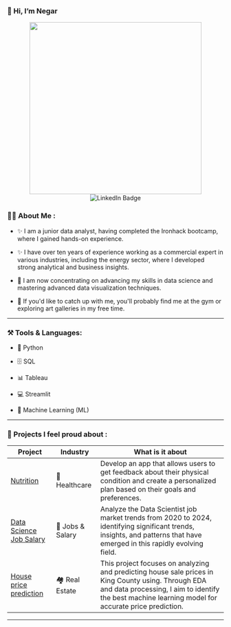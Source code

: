 ### 👋 Hi, I’m Negar

<div id="header" align="center">
  <img src="https://i.giphy.com/media/v1.Y2lkPTc5MGI3NjExNXloemJiN3V4ajk5OHd5c2hzYTdtZWh0MDBmZjhtdWdjNm1mZm15cyZlcD12MV9pbnRlcm5hbF9naWZfYnlfaWQmY3Q9Zw/hpXdHPfFI5wTABdDx9/giphy.gif" width="400"/>
</div>

<div id="badges" align="center">
  <a "https://www.linkedin.com/in/negar86/">
    <img src="https://img.shields.io/badge/LinkedIn-blue?style=for-the-badge&logo=linkedin&logoColor=white" alt="LinkedIn Badge"/>
  </a>
</div>


### :woman_technologist: About Me :
- ✨ I am a junior data analyst, having completed the Ironhack bootcamp, where I gained hands-on experience.
  
- ✨ I have over ten years of experience working as a commercial expert in various industries, including the energy sector, where I developed strong analytical and business insights.
  
- 🌱 I am now concentrating on advancing my skills in data science and mastering advanced data visualization techniques.

- 👀 If you'd like to catch up with me, you'll probably find me at the gym or exploring art galleries in my free time.

------
### ⚒️ Tools & Languages:
- 🐍 Python
- 🗄️ SQL
- 📊 Tableau

- 💻 Streamlit
- 🤖 Machine Learning (ML)

---
### 💼 Projects I feel proud about :

|   Project  | Industry | What is it about |
| ------------- | ------------- |------------ |
| [Nutrition](https://github.com/Negar86/Nutrition_app)  | :apple: Healthcare  | Develop an app that allows users to get feedback about their physical condition and create a personalized plan based on their goals and preferences. |
| [Data Science Job Salary](https://github.com/Negar86/Quest4-House-Price-Prediction) | :money_with_wings: Jobs & Salary | Analyze the Data Scientist job market trends from 2020 to 2024, identifying significant trends, insights, and patterns that have emerged in this rapidly evolving field.| 
| [House price prediction](https://github.com/Negar86/Quest4-House-Price-Prediction_) |:houses: Real Estate | This project focuses on analyzing and predicting house sale prices in King County using. Through EDA and data processing, I aim to identify the best machine learning model for accurate price prediction.|


---


<!---
Negar86/Negar86 is a ✨ special ✨ repository because its `README.md` (this file) appears on your GitHub profile.
You can click the Preview link to take a look at your changes.
--->
